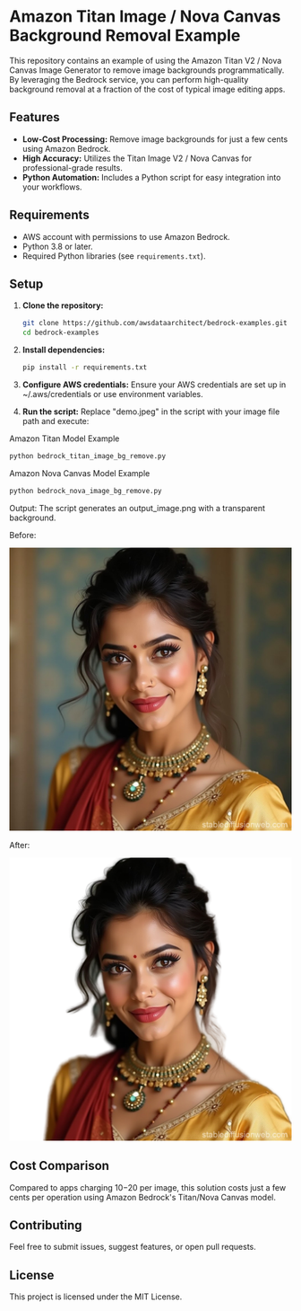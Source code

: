 # Amazon Titan Image / Nova Canvas Background Removal Example

This repository contains an example of using the Amazon Titan V2 / Nova Canvas Image Generator to remove image backgrounds programmatically. By leveraging the Bedrock service, you can perform high-quality background removal at a fraction of the cost of typical image editing apps.

## Features

- **Low-Cost Processing:** Remove image backgrounds for just a few cents using Amazon Bedrock.
- **High Accuracy:** Utilizes the Titan Image V2 / Nova Canvas for professional-grade results.
- **Python Automation:** Includes a Python script for easy integration into your workflows.

## Requirements

- AWS account with permissions to use Amazon Bedrock.
- Python 3.8 or later.
- Required Python libraries (see `requirements.txt`).

## Setup

1. **Clone the repository:**
   ```bash
   git clone https://github.com/awsdataarchitect/bedrock-examples.git
   cd bedrock-examples
2. **Install dependencies:**
   ```bash
   pip install -r requirements.txt
3. **Configure AWS credentials:** Ensure your AWS credentials are set up in ~/.aws/credentials or use environment variables.

4. **Run the script:** Replace "demo.jpeg" in the script with your image file path and execute:

Amazon Titan Model Example
   ```bash
   python bedrock_titan_image_bg_remove.py
   ```
Amazon Nova Canvas Model Example
   ```bash
   python bedrock_nova_image_bg_remove.py
   ```
Output: The script generates an output_image.png with a transparent background.

Before: 


![Alt text](./demo2.jpeg?raw=true "Input Image)")

After:

![Alt text](./output_image.png?raw=true "Output Image after BG Removal)")

## Cost Comparison

Compared to apps charging $10-$20 per image, this solution costs just a few cents per operation using Amazon Bedrock's Titan/Nova Canvas model.

## Contributing

Feel free to submit issues, suggest features, or open pull requests.

## License

This project is licensed under the MIT License.